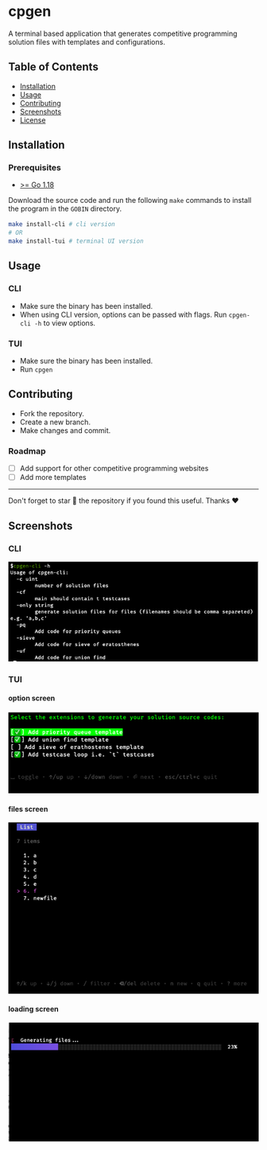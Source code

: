 # cpgen 
A terminal based application that generates competitive programming solution files with templates and configurations.

## Table of Contents
- [Installation](#Installation)
- [Usage](#Usage)
- [Contributing](#Contributing)
- [Screenshots](#Screenshots)
- [License](#License)

## Installation
### Prerequisites
- [>= Go 1.18](https://go.dev/)

Download the source code and run the following `make` commands to install the program in the `GOBIN` directory.
```bash
make install-cli # cli version
# OR
make install-tui # terminal UI version
```
## Usage
### CLI
- Make sure the binary has been installed.
- When using CLI version, options can be passed with flags. Run `cpgen-cli -h` to view options.
### TUI
- Make sure the binary has been installed.
- Run `cpgen`

## Contributing
- Fork the repository.
- Create a new branch.
- Make changes and commit.
### Roadmap
- [ ] Add support for other competitive programming websites  
- [ ] Add more templates

---
Don't forget to star 🌟 the repository if you found this useful. Thanks ❤️

## Screenshots
### CLI
![cli screenshot](./assets/cli.png)

### TUI
#### option screen
![](./assets/1.png)
#### files screen
![](./assets/2.png)
#### loading screen
![](./assets/3.png)
